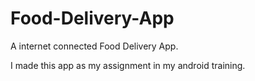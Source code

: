 # Food-Delivery-App
A internet connected Food Delivery App.

I made this app as my assignment in my android training.
